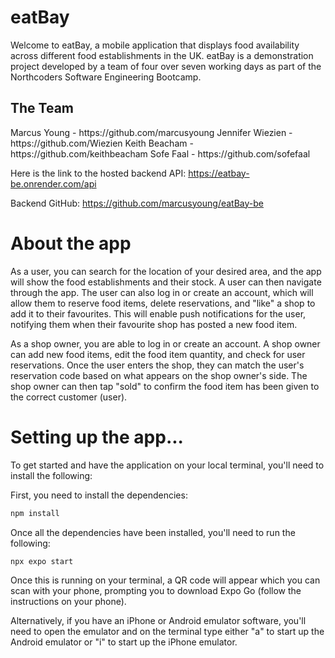 <h1>eatBay</h1>

Welcome to eatBay, a mobile application that displays food availability across different food establishments in the UK. eatBay is a demonstration project developed by a team of four over seven working days as part of the Northcoders Software Engineering Bootcamp.

<h2>The Team</h2>
Marcus Young - https://github.com/marcusyoung
Jennifer Wiezien - https://github.com/Wiezien
Keith Beacham - https://github.com/keithbeacham
Sofe Faal - https://github.com/sofefaal

Here is the link to the hosted backend API:
https://eatbay-be.onrender.com/api

Backend GitHub: https://github.com/marcusyoung/eatBay-be

<h1>About the app</h1>
As a user, you can search for the location of your desired area, and the app will show the food establishments and their stock. A user can then navigate through the app. The user can also log in or create an account, which will allow them to reserve food items, delete reservations, and "like" a shop to add it to their favourites. This will enable push notifications for the user, notifying them when their favourite shop has posted a new food item.

As a shop owner, you are able to log in or create an account. A shop owner can add new food items, edit the food item quantity, and check for user reservations. Once the user enters the shop, they can match the user's reservation code based on what appears on the shop owner's side. The shop owner can then tap "sold" to confirm the food item has been given to the correct customer (user).

<h1>Setting up the app...</h1>
To get started and have the application on your local terminal, you'll need to install the following:

First, you need to install the dependencies:

```sh
npm install
```

Once all the dependencies have been installed, you'll need to run the following:
```sh
npx expo start
```
Once this is running on your terminal, a QR code will appear which you can scan with your phone, prompting you to download Expo Go (follow the instructions on your phone).

Alternatively, if you have an iPhone or Android emulator software, you'll need to open the emulator and on the terminal type either "a" to start up the Android emulator or "i" to start up the iPhone emulator.

